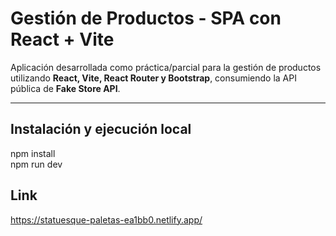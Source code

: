 # Gestión de Productos - SPA con React + Vite

Aplicación desarrollada como práctica/parcial para la gestión de productos utilizando **React, Vite, React Router y Bootstrap**, consumiendo la API pública de **Fake Store API**.

-----------------------------------------------------------------------------

## Instalación y ejecución local  
npm install  
npm run dev  

## Link 
https://statuesque-paletas-ea1bb0.netlify.app/